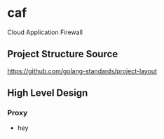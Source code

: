 # caf
Cloud Application Firewall

## Project Structure Source
https://github.com/golang-standards/project-layout


## High Level Design
### Proxy
- hey

